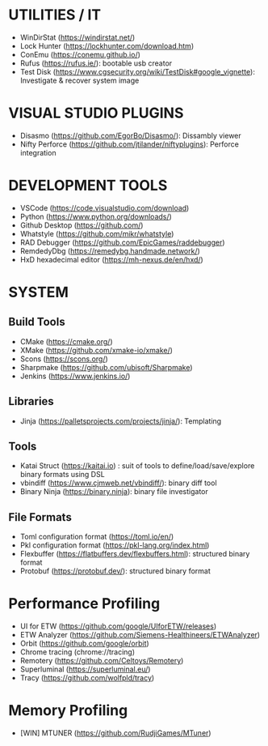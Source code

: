 # UTILITIES / IT

- WinDirStat (https://windirstat.net/)
- Lock Hunter (https://lockhunter.com/download.htm)
- ConEmu (https://conemu.github.io/)
- Rufus (https://rufus.ie/): bootable usb creator
- Test Disk (https://www.cgsecurity.org/wiki/TestDisk#google_vignette): Investigate & recover system image

# VISUAL STUDIO PLUGINS

- Disasmo (https://github.com/EgorBo/Disasmo/): Dissambly viewer
- Nifty Perforce (https://github.com/jtilander/niftyplugins): Perforce integration

# DEVELOPMENT TOOLS

- VSCode (https://code.visualstudio.com/download)
- Python (https://www.python.org/downloads/)
- Github Desktop (https://github.com/)
- Whatstyle (https://github.com/mikr/whatstyle)
- RAD Debugger (https://github.com/EpicGames/raddebugger)
- RemdedyDbg (https://remedybg.handmade.network/)
- HxD hexadecimal editor (https://mh-nexus.de/en/hxd/)

# SYSTEM

## Build Tools

- CMake (https://cmake.org/)
- XMake (https://github.com/xmake-io/xmake/)
- Scons (https://scons.org/)
- Sharpmake (https://github.com/ubisoft/Sharpmake)
- Jenkins (https://www.jenkins.io/)

## Libraries
- Jinja (https://palletsprojects.com/projects/jinja/): Templating

## Tools
- Katai Struct (https://kaitai.io) : suit of tools to define/load/save/explore binary formats using DSL
- vbindiff (https://www.cjmweb.net/vbindiff/): binary diff tool
- Binary Ninja (https://binary.ninja): binary file investigator

## File Formats
- Toml configuration format (https://toml.io/en/)
- Pkl configuration format (https://pkl-lang.org/index.html)
- Flexbuffer (https://flatbuffers.dev/flexbuffers.html): structured binary format
- Protobuf (https://protobuf.dev/): structured binary format

# Performance Profiling

- UI for ETW (https://github.com/google/UIforETW/releases)
- ETW Analyzer (https://github.com/Siemens-Healthineers/ETWAnalyzer)
- Orbit (https://github.com/google/orbit)
- Chrome tracing (chrome://tracing)
- Remotery (https://github.com/Celtoys/Remotery)
- Superluminal (https://superluminal.eu/)
- Tracy (https://github.com/wolfpld/tracy)

# Memory Profiling

- [WIN] MTUNER (https://github.com/RudjiGames/MTuner)
